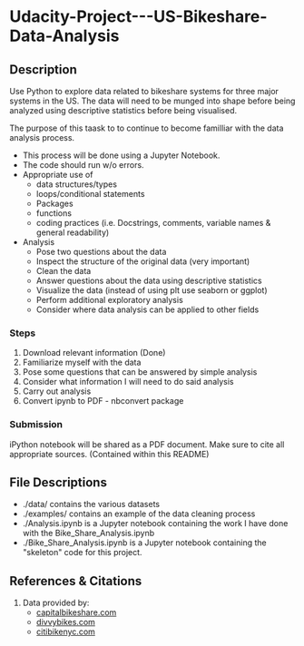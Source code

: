 # Udacity-Project---US-Bikeshare-Data-Analysis

## Description

Use Python to explore data related to bikeshare systems for three major systems
in the US. The data will need to be munged into shape before being analyzed using
descriptive statistics before being visualised.

The purpose of this taask to to continue to become familliar with the data
analysis process.

* This process will be done using a Jupyter Notebook.
* The code should run w/o errors.
* Appropriate use of
    * data structures/types
    * loops/conditional statements
    * Packages
    * functions
    * coding practices (i.e. Docstrings, comments, variable names & general
      readability)
* Analysis
    * Pose two questions about the data
    * Inspect the structure of the original data (very important)
    * Clean the data
    * Answer questions about the data using descriptive statistics
    * Visualize the data (instead of using plt use seaborn or ggplot)
    * Perform additional exploratory analysis
    * Consider where data analysis can be applied to other fields


### Steps

1. Download relevant information (Done)
2. Familiarize myself with the data
3. Pose some questions that can be answered by simple analysis
4. Consider what information I will need to do said analysis
5. Carry out analysis
6. Convert ipynb to PDF - nbconvert package

### Submission

iPython notebook will be shared as a PDF document. Make sure to cite all appropriate
sources. (Contained within this README)

## File Descriptions

* ./data/ contains the various datasets
* ./examples/ contains an example of the data cleaning process
* ./Analysis.ipynb is a Jupyter notebook containing the work I have done with
the Bike_Share_Analysis.ipynb
* ./Bike_Share_Analysis.ipynb is a Jupyter notebook containing the "skeleton"
code for this project.

## References & Citations

1. Data provided by:
    * [capitalbikeshare.com](https://www.capitalbikeshare.com/system-data)
    * [divvybikes.com](https://www.divvybikes.com/system-data)
    * [citibikenyc.com](https://www.citibikenyc.com/system-data)
